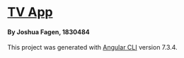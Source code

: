 # [TV App](https://github.com/joshfagen/tvapp)
#### By Joshua Fagen, 1830484

This project was generated with [Angular CLI](https://github.com/angular/angular-cli) version 7.3.4.

